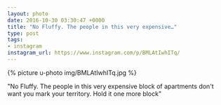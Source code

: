 ```yaml
---
layout: photo
date: 2016-10-30 03:30:47 +0000
title: "No Fluffy. The people in this very expensive…"
type: post
tags:
- instagram
instagram_url: https://www.instagram.com/p/BMLAtIwhITq/
---
```


{% picture u-photo img/BMLAtIwhITq.jpg %}

"No Fluffy. The people in this very expensive block of apartments don't want you mark your territory. Hold it one more block"
